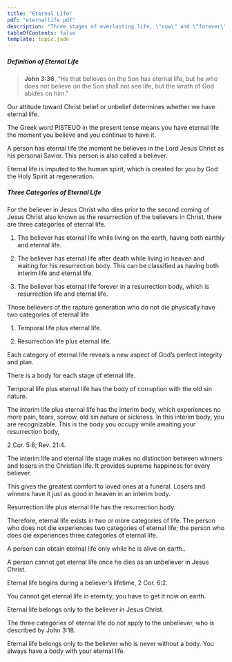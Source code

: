 ```yaml
---
title: "Eternal Life"
pdf: "eternallife.pdf"
description: "Three stages of everlasting life, \"now\" and \"forever\"."
tableOfContents: false
template: topic.jade
---
```


##### Definition of Eternal Life

> **John 3:36**, “He that believes on the Son has eternal life, but he who does not believe on the Son shall not see life, but the wrath of God abides on him.”

Our attitude toward Christ belief or unbelief determines whether we have eternal life.

The Greek word PISTEUO in the present tense means you have eternal life the moment you believe and you continue to have it.

A person has eternal life the moment he believes in the Lord Jesus Christ as his personal Savior. This person is also called a believer.

Eternal life is imputed to the human spirit, which is created for you by God the Holy Spirit at regeneration.

##### Three Categories of Eternal Life

For the believer in Jesus Christ who dies prior to the second coming of Jesus Christ also known as the resurrection of the believers in Christ, there are three categories of eternal life.

1.  The believer has eternal life while living on the earth, having both earthly and eternal life.

2.  The believer has eternal life after death while living in heaven and waiting for his resurrection body. This can be classified as having both interim life and eternal life.

2.  The believer has eternal life forever in a resurrection body, which is resurrection life and eternal life.

Those believers of the rapture generation who do not die physically have two categories of eternal life

1.  Temporal life plus eternal life.

2.  Resurrection life plus eternal life.

Each category of eternal life reveals a new aspect of God’s perfect integrity and plan.

There is a body for each stage of eternal life.

Temporal life plus eternal life has the body of corruption with the old sin nature.

The interim life plus eternal life has the interim body, which experiences no more pain, tears, sorrow, old sin nature or sickness. In this interim body, you are recognizable. This is the body you occupy while awaiting your resurrection body,

2 Cor. 5:8; Rev. 21:4.

The interim life and eternal life stage makes no distinction between winners and losers in the Christian life. It provides supreme happiness for every believer.

This gives the greatest comfort to loved ones at a funeral. Losers and
winners have it just as good in heaven in an interim body.

Resurrection life plus eternal life has the resurrection body.

Therefore, eternal life exists in two or more categories of life. The
person who does not die experiences two categories of eternal life; the
person who does die experiences three categories of eternal life.

A person can obtain eternal life only while he is alive on earth..

A person cannot get eternal life once he dies as an unbeliever in Jesus Christ.

Eternal life begins during a believer’s lifetime, 2 Cor. 6:2.

You cannot get eternal life in eternity; you have to get it now on earth.

Eternal life belongs only to the believer in Jesus Christ.

The three categories of eternal life do not apply to the unbeliever, who is described by John 3:18.

Eternal life belongs only to the believer who is never without a body. You always have a body with your eternal life.

